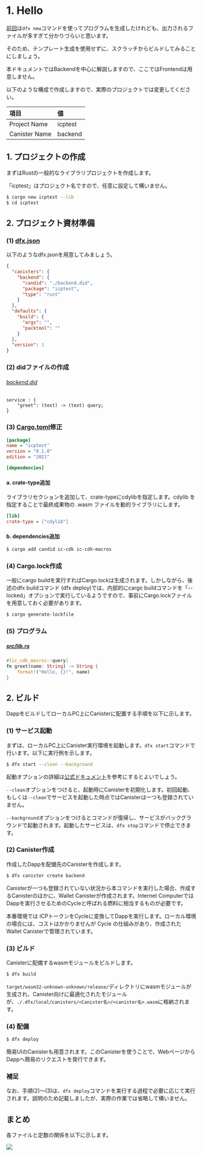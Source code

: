# 1. Hello

[前回](./test0001_template)は`dfx new`コマンドを使ってプログラムを生成したけれども、出力されるファイルが多すぎて分かりづらいと思います。

そのため、テンプレート生成を使用せずに、スクラッチからビルドしてみることにしましょう。

本ドキュメントではBackendを中心に解説しますので、ここではFrontendは用意しません。

以下のような構成で作成しますので、実際のプロジェクトでは変更してください。

|項目|値|
|:----|:-----|
|Project Name|icptest|
|Canister Name|backend|

## 1. プロジェクトの作成

まずはRustの一般的なライブラリプロジェクトを作成します。

「icptest」はプロジェクト名ですので、任意に設定して構いません。

```bash
$ cargo new icptest --lib
$ cd icptest
```

## 2. プロジェクト資材準備

### (1) [dfx.json](https://github.com/toshio/icptest/blob/master/backend/01_hello/dfx.json)

以下のようなdfx.jsonを用意してみましょう。

```json
{
  "canisters": {
    "backend": {
      "candid": "./backend.did",
      "package": "icptest",
      "type": "rust"
    }
  },
  "defaults": {
    "build": {
      "args": "",
      "packtool": ""
    }
  },
  "version": 1
}
```

### (2) didファイルの作成

###### [backend.did](https://github.com/toshio/icptest/blob/master/backend/01_hello/backend.did)

```
service : {
    "greet": (text) -> (text) query;
}
```
### (3) [Cargo.toml](https://github.com/toshio/icptest/blob/master/backend/01_hello/Cargo.toml)修正

```ini
[package]
name = "icptest"
version = "0.1.0"
edition = "2021"

[dependencies]
```

#### a. crate-type追加

ライブラリセクションを追加して、crate-typeにcdylibを指定します。cdylib を指定することで最終成果物の .wasm ファイルを動的ライブラリにします。

```ini
[lib]
crate-type = ["cdylib"]
```
#### b. dependencies追加

```bash
$ cargo add candid ic-cdk ic-cdk-macros
```

### (4) Cargo.lock作成

一般にcargo buildを実行すればCargo.lockは生成されます。しかしながら、後述のdfx buildコマンド (dfx deploy)では、内部的にcargo buildコマンドを「--locked」オプションで実行しているようですので、事前にCargo.lockファイルを用意しておく必要があります。

```bash
$ cargo generate-lockfile
```

### (5) プログラム

##### [src/lib.rs](https://github.com/toshio/icptest/blob/master/backend/01_hello/src/lib.rs)

```rust
#[ic_cdk_macros::query]
fn greet(name: String) -> String {
    format!("Hello, {}!", name)
}
```

## 2. ビルド

DappをビルドしてローカルPC上にCanisterに配置する手順を以下に示します。

### (1) サービス起動

まずは、ローカルPC上にCanister実行環境を起動します。`dfx start`コマンドで行います。以下に実行例を示します。

```bash
$ dfx start --clean --background
```

起動オプションの詳細は[公式ドキュメント](https://internetcomputer.org/docs/current/references/cli-reference/dfx-start)を参考にするとよいでしょう。

`--clean`オプションをつけると、起動時にCanisterを初期化します。初回起動、もしくは`--clean`でサービスを起動した時点ではCanisterは一つも登録されていません。

`--background`オプションをつけるとコマンドが復帰し、サービスがバックグラウンドで起動されます。起動したサービスは、`dfx stop`コマンドで停止できます。

### (2) Canister作成

作成したDappを配備先のCanisterを作成します。

```bash
$ dfx canister create backend
```

Canisterが一つも登録されていない状況から本コマンドを実行した場合、作成するCanisterのほかに、Wallet Canisterが作成されます。Internet ComputerではDappを実行させるためのCycleと呼ばれる燃料に相当するものが必要です。

本番環境では ICPトークンをCycleに変換してDappを実行します。ローカル環境の場合には、コストはかかりませんが Cycle の仕組みがあり、作成されたWallet Canisterで管理されています。
### (3) ビルド

Canisterに配備するwasmモジュールをビルドします。

```bash
$ dfx build
```

`target/wasm32-unknown-unknown/release/`ディレクトリにwasmモジュールが生成され、Canister向けに最適化されたモジュールが、`./.dfx/local/canisters/<Canister名>/<canister名>.wasm`に格納されます。

### (4) 配備

```bash
$ dfx deploy
```

簡易UIのCanisterも用意されます。このCanisterを使うことで、WebページからDappへ簡易のリクエストを発行できます。

### 補足

なお、手順(2)～(3)は、`dfx deploy`コマンドを実行する過程で必要に応じて実行されます。説明のため記載しましたが、実際の作業では省略して構いません。

## まとめ

各ファイルと定数の関係を以下に示します。

![](../.gitbook/assets/backend/01_hello/01_relation.drawio.png)
